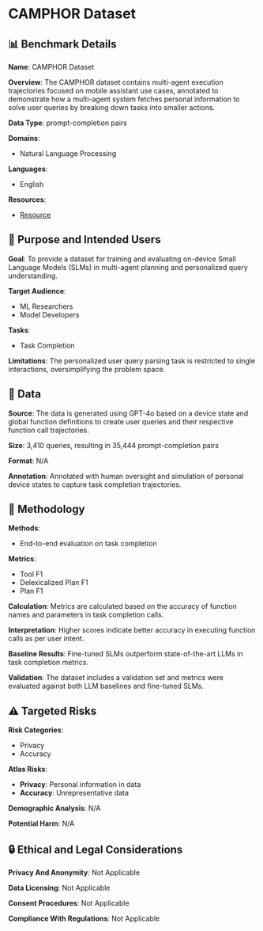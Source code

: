 # CAMPHOR Dataset

## 📊 Benchmark Details

**Name**: CAMPHOR Dataset

**Overview**: The CAMPHOR dataset contains multi-agent execution trajectories focused on mobile assistant use cases, annotated to demonstrate how a multi-agent system fetches personal information to solve user queries by breaking down tasks into smaller actions.

**Data Type**: prompt-completion pairs

**Domains**:
- Natural Language Processing

**Languages**:
- English

**Resources**:
- [Resource](N/A)

## 🎯 Purpose and Intended Users

**Goal**: To provide a dataset for training and evaluating on-device Small Language Models (SLMs) in multi-agent planning and personalized query understanding.

**Target Audience**:
- ML Researchers
- Model Developers

**Tasks**:
- Task Completion

**Limitations**: The personalized user query parsing task is restricted to single interactions, oversimplifying the problem space.

## 💾 Data

**Source**: The data is generated using GPT-4o based on a device state and global function definitions to create user queries and their respective function call trajectories.

**Size**: 3,410 queries, resulting in 35,444 prompt-completion pairs

**Format**: N/A

**Annotation**: Annotated with human oversight and simulation of personal device states to capture task completion trajectories.

## 🔬 Methodology

**Methods**:
- End-to-end evaluation on task completion

**Metrics**:
- Tool F1
- Delexicalized Plan F1
- Plan F1

**Calculation**: Metrics are calculated based on the accuracy of function names and parameters in task completion calls.

**Interpretation**: Higher scores indicate better accuracy in executing function calls as per user intent.

**Baseline Results**: Fine-tuned SLMs outperform state-of-the-art LLMs in task completion metrics.

**Validation**: The dataset includes a validation set and metrics were evaluated against both LLM baselines and fine-tuned SLMs.

## ⚠️ Targeted Risks

**Risk Categories**:
- Privacy
- Accuracy

**Atlas Risks**:
- **Privacy**: Personal information in data
- **Accuracy**: Unrepresentative data

**Demographic Analysis**: N/A

**Potential Harm**: N/A

## 🔒 Ethical and Legal Considerations

**Privacy And Anonymity**: Not Applicable

**Data Licensing**: Not Applicable

**Consent Procedures**: Not Applicable

**Compliance With Regulations**: Not Applicable
